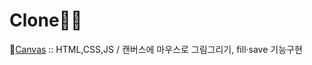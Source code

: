 # Clone🐱‍💻

💨[Canvas](http://127.0.0.1:5500/index.html) :: HTML,CSS,JS / 캔버스에 마우스로 그림그리기, fill·save 기능구현

